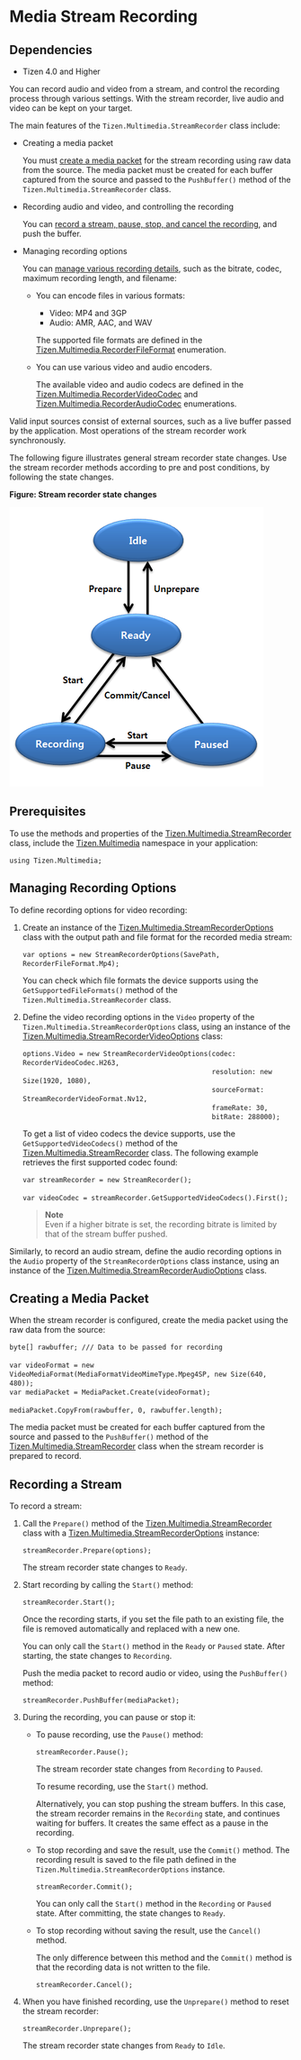 # Media Stream Recording
## Dependencies
-   Tizen 4.0 and Higher

You can record audio and video from a stream, and control the recording process through various settings. With the stream recorder, live audio and video can be kept on your target.

The main features of the `Tizen.Multimedia.StreamRecorder` class include:

-   Creating a media packet

    You must [create a media packet](#packet) for the stream recording using raw data from the source. The media packet must be created for each buffer captured from the source and passed to the `PushBuffer()` method of the `Tizen.Multimedia.StreamRecorder` class.

-   Recording audio and video, and controlling the recording

    You can [record a stream, pause, stop, and cancel the recording](#record_stream), and push the buffer.

-   Managing recording options

    You can [manage various recording details](#manage), such as the bitrate, codec, maximum recording length, and filename:

    -   You can encode files in various formats:

        -   Video: MP4 and 3GP
        -   Audio: AMR, AAC, and WAV

        The supported file formats are defined in the [Tizen.Multimedia.RecorderFileFormat](https://developer.tizen.org/dev-guide/csapi/api/Tizen.Multimedia.RecorderFileFormat.html) enumeration.

    -   You can use various video and audio encoders.

        The available video and audio codecs are defined in the [Tizen.Multimedia.RecorderVideoCodec](https://developer.tizen.org/dev-guide/csapi/api/Tizen.Multimedia.RecorderVideoCodec.html) and [Tizen.Multimedia.RecorderAudioCodec](https://developer.tizen.org/dev-guide/csapi/api/Tizen.Multimedia.RecorderAudioCodec.html) enumerations.

Valid input sources consist of external sources, such as a live buffer passed by the application. Most operations of the stream recorder work synchronously.

The following figure illustrates general stream recorder state changes. Use the stream recorder methods according to pre and post conditions, by following the state changes.

**Figure: Stream recorder state changes**

![Stream recorder state changes](./media/streamrecorder_states_cs.png)

## Prerequisites

To use the methods and properties of the [Tizen.Multimedia.StreamRecorder](https://developer.tizen.org/dev-guide/csapi/api/Tizen.Multimedia.StreamRecorder.html) class, include the [Tizen.Multimedia](https://developer.tizen.org/dev-guide/csapi/api/Tizen.Multimedia.html) namespace in your application:

``` 
using Tizen.Multimedia;
```

<a name="manage"></a>
## Managing Recording Options

To define recording options for video recording:
1.  Create an instance of the [Tizen.Multimedia.StreamRecorderOptions](https://developer.tizen.org/dev-guide/csapi/api/Tizen.Multimedia.StreamRecorderOptions.html) class with the output path and file format for the recorded media stream:

    ``` 
    var options = new StreamRecorderOptions(SavePath, RecorderFileFormat.Mp4);
    ```

    You can check which file formats the device supports using the `GetSupportedFileFormats()` method of the `Tizen.Multimedia.StreamRecorder` class.

2.  Define the video recording options in the `Video` property of the `Tizen.Multimedia.StreamRecorderOptions` class, using an instance of the [Tizen.Multimedia.StreamRecorderVideoOptions](https://developer.tizen.org/dev-guide/csapi/api/Tizen.Multimedia.StreamRecorderVideoOptions.html) class:

    ``` 
    options.Video = new StreamRecorderVideoOptions(codec: RecorderVideoCodec.H263,
                                                   resolution: new Size(1920, 1080),
                                                   sourceFormat: StreamRecorderVideoFormat.Nv12,
                                                   frameRate: 30,
                                                   bitRate: 288000);
    ```

    To get a list of video codecs the device supports, use the `GetSupportedVideoCodecs()` method of the [Tizen.Multimedia.StreamRecorder](https://developer.tizen.org/dev-guide/csapi/api/Tizen.Multimedia.StreamRecorder.html) class. The following example retrieves the first supported codec found:

    ``` 
    var streamRecorder = new StreamRecorder();

    var videoCodec = streamRecorder.GetSupportedVideoCodecs().First();
    ```

     > **Note**   
	 > Even if a higher bitrate is set, the recording bitrate is limited by that of the stream buffer pushed.


Similarly, to record an audio stream, define the audio recording options in the `Audio` property of the `StreamRecorderOptions` class instance, using an instance of the [Tizen.Multimedia.StreamRecorderAudioOptions](https://developer.tizen.org/dev-guide/csapi/api/Tizen.Multimedia.StreamRecorderAudioOptions.html) class.

<a name="packet"></a>
## Creating a Media Packet

When the stream recorder is configured, create the media packet using the raw data from the source:

``` 
byte[] rawbuffer; /// Data to be passed for recording

var videoFormat = new VideoMediaFormat(MediaFormatVideoMimeType.Mpeg4SP, new Size(640, 480));
var mediaPacket = MediaPacket.Create(videoFormat);

mediaPacket.CopyFrom(rawbuffer, 0, rawbuffer.length);
```

The media packet must be created for each buffer captured from the source and passed to the `PushBuffer()` method of the [Tizen.Multimedia.StreamRecorder](https://developer.tizen.org/dev-guide/csapi/api/Tizen.Multimedia.StreamRecorder.html) class when the stream recorder is prepared to record.

<a name="record_stream"></a>
## Recording a Stream 

To record a stream:

1.  Call the `Prepare()` method of the [Tizen.Multimedia.StreamRecorder](https://developer.tizen.org/dev-guide/csapi/api/Tizen.Multimedia.StreamRecorder.html) class with a [Tizen.Multimedia.StreamRecorderOptions](https://developer.tizen.org/dev-guide/csapi/api/Tizen.Multimedia.StreamRecorderOptions.html) instance:

    ``` 
    streamRecorder.Prepare(options);
    ```

    The stream recorder state changes to `Ready`.

2.  Start recording by calling the `Start()` method:

    ``` 
    streamRecorder.Start();
    ```

    Once the recording starts, if you set the file path to an existing file, the file is removed automatically and replaced with a new one.

    You can only call the `Start()` method in the `Ready` or `Paused` state. After starting, the state changes to `Recording`.

    Push the media packet to record audio or video, using the `PushBuffer()` method:

    ``` 
    streamRecorder.PushBuffer(mediaPacket);
    ```

3.  During the recording, you can pause or stop it:
    -   To pause recording, use the `Pause()` method:

        ``` 
        streamRecorder.Pause();
        ```

        The stream recorder state changes from `Recording` to `Paused`.

        To resume recording, use the `Start()` method.

        Alternatively, you can stop pushing the stream buffers. In this case, the stream recorder remains in the `Recording` state, and continues waiting for buffers. It creates the same effect as a pause in the recording.

    -   To stop recording and save the result, use the `Commit()` method. The recording result is saved to the file path defined in the `Tizen.Multimedia.StreamRecorderOptions` instance.

        ``` 
        streamRecorder.Commit();
        ```

        You can only call the `Start()` method in the `Recording` or `Paused` state. After committing, the state changes to `Ready`.

    -   To stop recording without saving the result, use the `Cancel()` method.

        The only difference between this method and the `Commit()` method is that the recording data is not written to the file.

        ``` 
        streamRecorder.Cancel();
        ```

4.  When you have finished recording, use the `Unprepare()` method to reset the stream recorder:

    ``` 
    streamRecorder.Unprepare();
    ```

    The stream recorder state changes from `Ready` to `Idle`.

